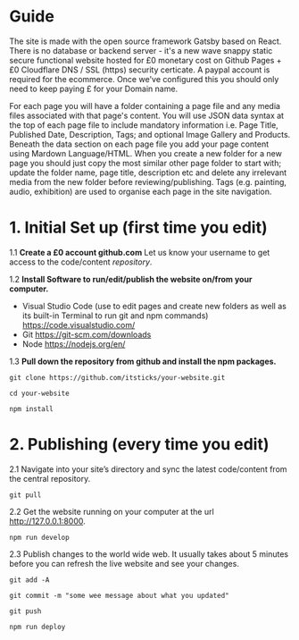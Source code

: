 # Guide

The site is made with the open source framework Gatsby based on React. There is no database or backend server - it's a new wave snappy static secure functional website hosted for £0 monetary cost on Github Pages + £0 Cloudflare DNS / SSL (https) security certicate. A paypal account is required for the ecommerce. Once we've configured this you should only need to keep paying £ for your Domain name.

For each page you will have a folder containing a page file and any media files associated with that page's content. You will use JSON data syntax at the top of each page file to include mandatory information i.e. Page Title, Published Date, Description, Tags; and optional Image Gallery and Products. Beneath the data section on each page file you add your page content using Mardown Language/HTML. When you create a new folder for a new page you should just copy the most similar other page folder to start with; update the folder name, page title, description etc and delete any irrelevant media from the new folder before reviewing/publishing. Tags (e.g. painting, audio, exhibition) are used to organise each page in the site navigation.

# 1. Initial Set up (first time you edit)
1.1 **Create a £0 account github.com**
Let us know your username to get access to the code/content *repository*.

1.2 **Install Software to run/edit/publish the website on/from your computer.**
- Visual Studio Code (use to edit pages and create new folders as well as its built-in Terminal to run git and npm commands) https://code.visualstudio.com/
- Git https://git-scm.com/downloads
- Node https://nodejs.org/en/

1.3 **Pull down the repository from github and install the npm packages.**

```git clone https://github.com/itsticks/your-website.git``` 

```cd your-website```

```npm install```

# 2. Publishing (every time you edit)
2.1 Navigate into your site’s directory and sync the latest code/content from the central repository.

```git pull```

2.2 Get the website running on your computer at the url http://127.0.0.1:8000.

```npm run develop```

2.3 Publish changes to the world wide web. It usually takes about 5 minutes before you can refresh the live website and see your changes.

```git add -A```

```git commit -m "some wee message about what you updated"```

```git push```

```npm run deploy```
